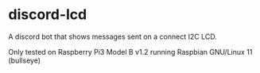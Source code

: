# discord-lcd
A discord bot that shows messages sent on a connect I2C LCD. 

Only tested on Raspberry Pi3 Model B v1.2 running Raspbian GNU/Linux 11 (bullseye)
